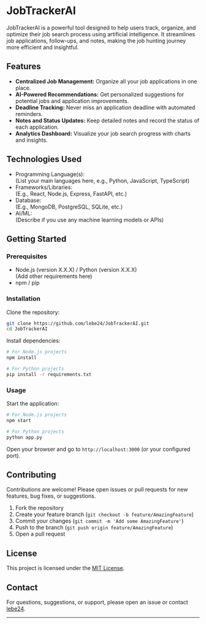 

# JobTrackerAI

JobTrackerAI is a powerful tool designed to help users track, organize, and optimize their job search process using artificial intelligence. It streamlines job applications, follow-ups, and notes, making the job hunting journey more efficient and insightful.

## Features

- **Centralized Job Management:** Organize all your job applications in one place.
- **AI-Powered Recommendations:** Get personalized suggestions for potential jobs and application improvements.
- **Deadline Tracking:** Never miss an application deadline with automated reminders.
- **Notes and Status Updates:** Keep detailed notes and record the status of each application.
- **Analytics Dashboard:** Visualize your job search progress with charts and insights.

## Technologies Used

- Programming Language(s):  
  (List your main languages here, e.g., Python, JavaScript, TypeScript)
- Frameworks/Libraries:  
  (E.g., React, Node.js, Express, FastAPI, etc.)
- Database:  
  (E.g., MongoDB, PostgreSQL, SQLite, etc.)
- AI/ML:  
  (Describe if you use any machine learning models or APIs)

## Getting Started

### Prerequisites

- Node.js (version X.X.X) / Python (version X.X.X)  
  (Add other requirements here)
- npm / pip

### Installation

Clone the repository:
```bash
git clone https://github.com/lebe24/JobTrackerAI.git
cd JobTrackerAI
```

Install dependencies:
```bash
# For Node.js projects
npm install

# For Python projects
pip install -r requirements.txt
```

### Usage

Start the application:
```bash
# For Node.js projects
npm start

# For Python projects
python app.py
```

Open your browser and go to `http://localhost:3000` (or your configured port).

## Contributing

Contributions are welcome! Please open issues or pull requests for new features, bug fixes, or suggestions.

1. Fork the repository
2. Create your feature branch (`git checkout -b feature/AmazingFeature`)
3. Commit your changes (`git commit -m 'Add some AmazingFeature'`)
4. Push to the branch (`git push origin feature/AmazingFeature`)
5. Open a pull request

## License

This project is licensed under the [MIT License](LICENSE).

## Contact

For questions, suggestions, or support, please open an issue or contact [lebe24](https://github.com/lebe24).

---
